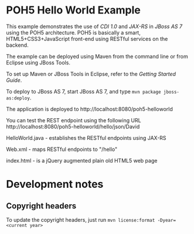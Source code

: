 POH5 Hello World Example
===================

This example demonstrates the use of *CDI 1.0* and *JAX-RS* in *JBoss AS 7* using the POH5 architecture.
POH5 is basically a smart, HTML5+CSS3+JavaScript front-end using RESTful services on the backend.

The example can be deployed using Maven from the command line or from Eclipse using JBoss Tools.

To set up Maven or JBoss Tools in Eclipse, refer to the _Getting Started Guide_.

To deploy to JBoss AS 7, start JBoss AS 7, and type `mvn package jboss-as:deploy`. 

The application is deployed to http://localhost:8080/poh5-helloworld

You can test the REST endpoint using the following URL
http://localhost:8080/poh5-helloworld/hello/json/David 

HelloWorld.java - establishes the RESTful endpoints using JAX-RS

Web.xml - maps RESTful endpoints to "/hello"
 
index.html - is a jQuery augmented plain old HTML5 web page

Development notes
=================

Copyright headers
-----------------

To update the copyright headers, just run `mvn license:format -Dyear=<current year>`
